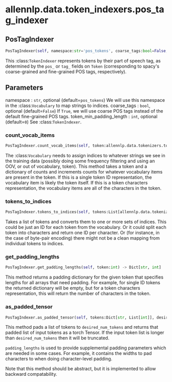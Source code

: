 # allennlp.data.token_indexers.pos_tag_indexer

## PosTagIndexer
```python
PosTagIndexer(self, namespace:str='pos_tokens', coarse_tags:bool=False, token_min_padding_length:int=0) -> None
```

This :class:`TokenIndexer` represents tokens by their part of speech tag, as determined by
the ``pos_`` or ``tag_`` fields on ``Token`` (corresponding to spacy's coarse-grained and
fine-grained POS tags, respectively).

Parameters
----------
namespace : ``str``, optional (default=``pos_tokens``)
    We will use this namespace in the :class:`Vocabulary` to map strings to indices.
coarse_tags : ``bool``, optional (default=``False``)
    If ``True``, we will use coarse POS tags instead of the default fine-grained POS tags.
token_min_padding_length : ``int``, optional (default=``0``)
    See :class:`TokenIndexer`.

### count_vocab_items
```python
PosTagIndexer.count_vocab_items(self, token:allennlp.data.tokenizers.token.Token, counter:Dict[str, Dict[str, int]])
```

The :class:`Vocabulary` needs to assign indices to whatever strings we see in the training
data (possibly doing some frequency filtering and using an OOV, or out of vocabulary,
token).  This method takes a token and a dictionary of counts and increments counts for
whatever vocabulary items are present in the token.  If this is a single token ID
representation, the vocabulary item is likely the token itself.  If this is a token
characters representation, the vocabulary items are all of the characters in the token.

### tokens_to_indices
```python
PosTagIndexer.tokens_to_indices(self, tokens:List[allennlp.data.tokenizers.token.Token], vocabulary:allennlp.data.vocabulary.Vocabulary, index_name:str) -> Dict[str, List[int]]
```

Takes a list of tokens and converts them to one or more sets of indices.
This could be just an ID for each token from the vocabulary.
Or it could split each token into characters and return one ID per character.
Or (for instance, in the case of byte-pair encoding) there might not be a clean
mapping from individual tokens to indices.

### get_padding_lengths
```python
PosTagIndexer.get_padding_lengths(self, token:int) -> Dict[str, int]
```

This method returns a padding dictionary for the given token that specifies lengths for
all arrays that need padding.  For example, for single ID tokens the returned dictionary
will be empty, but for a token characters representation, this will return the number
of characters in the token.

### as_padded_tensor
```python
PosTagIndexer.as_padded_tensor(self, tokens:Dict[str, List[int]], desired_num_tokens:Dict[str, int], padding_lengths:Dict[str, int]) -> Dict[str, torch.Tensor]
```

This method pads a list of tokens to ``desired_num_tokens`` and returns that padded list
of input tokens as a torch Tensor. If the input token list is longer than ``desired_num_tokens``
then it will be truncated.

``padding_lengths`` is used to provide supplemental padding parameters which are needed
in some cases.  For example, it contains the widths to pad characters to when doing
character-level padding.

Note that this method should be abstract, but it is implemented to allow backward compatability.


